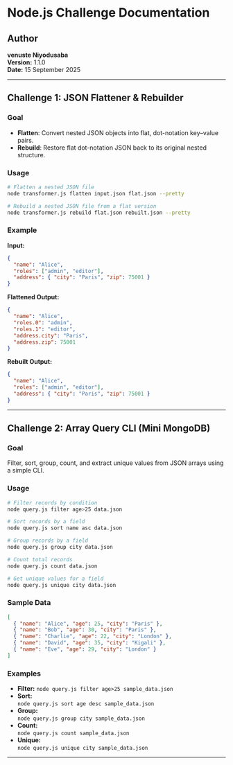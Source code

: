 # Node.js Challenge Documentation


## Author
**venuste Niyodusaba**  
**Version:** 1.1.0  
**Date:** 15 September 2025

---

## Challenge 1: JSON Flattener & Rebuilder

### Goal
- **Flatten**: Convert nested JSON objects into flat, dot-notation key–value pairs.
- **Rebuild**: Restore flat dot-notation JSON back to its original nested structure.

### Usage

```bash
# Flatten a nested JSON file
node transformer.js flatten input.json flat.json --pretty

# Rebuild a nested JSON file from a flat version
node transformer.js rebuild flat.json rebuilt.json --pretty
```

### Example

**Input:**
```json
{
  "name": "Alice",
  "roles": ["admin", "editor"],
  "address": { "city": "Paris", "zip": 75001 }
}
```

**Flattened Output:**
```json
{
  "name": "Alice",
  "roles.0": "admin",
  "roles.1": "editor",
  "address.city": "Paris",
  "address.zip": 75001
}
```

**Rebuilt Output:**
```json
{
  "name": "Alice",
  "roles": ["admin", "editor"],
  "address": { "city": "Paris", "zip": 75001 }
}
```

---

## Challenge 2: Array Query CLI (Mini MongoDB)

### Goal
Filter, sort, group, count, and extract unique values from JSON arrays using a simple CLI.

### Usage

```bash
# Filter records by condition
node query.js filter age>25 data.json

# Sort records by a field
node query.js sort name asc data.json

# Group records by a field
node query.js group city data.json

# Count total records
node query.js count data.json

# Get unique values for a field
node query.js unique city data.json
```

### Sample Data

```json
[
  { "name": "Alice", "age": 25, "city": "Paris" },
  { "name": "Bob", "age": 30, "city": "Paris" },
  { "name": "Charlie", "age": 22, "city": "London" },
  { "name": "David", "age": 35, "city": "Kigali" },
  { "name": "Eve", "age": 29, "city": "London" }
]
```

### Examples

- **Filter:** 
  `node query.js filter age>25 sample_data.json`
- **Sort:**  
  `node query.js sort age desc sample_data.json`
- **Group:**  
  `node query.js group city sample_data.json`
- **Count:**  
  `node query.js count sample_data.json`
- **Unique:**  
  `node query.js unique city sample_data.json`

---

